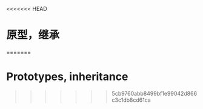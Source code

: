 <<<<<<< HEAD
# 原型，继承
=======
# Prototypes, inheritance
>>>>>>> 5cb9760abb8499bf1e99042d866c3c1db8cd61ca
